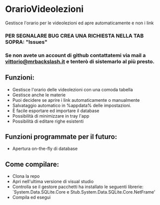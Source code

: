# OrarioVideolezioni   
Gestisce l'orario per le videolezioni ed apre automaticamente e non i link    

### PER SEGNALARE BUG CREA UNA RICHIESTA NELLA TAB SOPRA: "Issues"
### Se non avete un account di github contattatemi via mail a vittorio@mrbackslash.it e tenterò di sistemarlo al più presto.

## Funzioni:
- Gestisce l'orario delle videolezioni con una comoda tabella
- Gestisce anche le materie
- Puoi decidere se aprire i link automaticamente o manualmente
- Salvataggio automatico in %appdata% delle impostazioni.
- È facile esportare ed importare il database
- Possibilità di minimizzare in tray l'app
- Possibilità di editare righe esistenti

## Funzioni programmate per il futuro:
- Apertura on-the-fly di database

## Come compilare:
- Clona la repo
- Apri nell'ultima versione di visual studio
- Controlla se il gestore pacchetti ha installato le seguenti librerie: `System.Data.SQLite.Core e Stub.System.Data.SQLite.Core.NetFrame'
- Compila ed esegui
